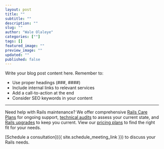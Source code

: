 ```yaml
---
layout: post
title: ""
subtitle: ""
description: ""
slug: ""
author: "Wale Olaleye"
categories: [""]
tags: []
featured_image: ""
preview_image: ""
updated: ""
published: false
---
```


<!-- Post content goes here -->

Write your blog post content here. Remember to:
- Use proper headings (###, ####)
- Include internal links to relevant services
- Add a call-to-action at the end
- Consider SEO keywords in your content

---

Need help with Rails maintenance? We offer comprehensive [Rails Care Plans](/services/rails_care_plan/) for ongoing support, [technical audits](/services/rails_tech_audit/) to assess your current state, and [Rails upgrades](/services/rails_upgrade_express/) to keep you current. View our [pricing plans](/pricing/) to find the right fit for your needs.

[Schedule a consultation]({{ site.schedule_meeting_link }}) to discuss your Rails needs.
